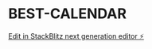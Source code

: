 # BEST-CALENDAR

[Edit in StackBlitz next generation editor ⚡️](https://stackblitz.com/~/github.com/eliteandhonor/BEST-CALENDAR)